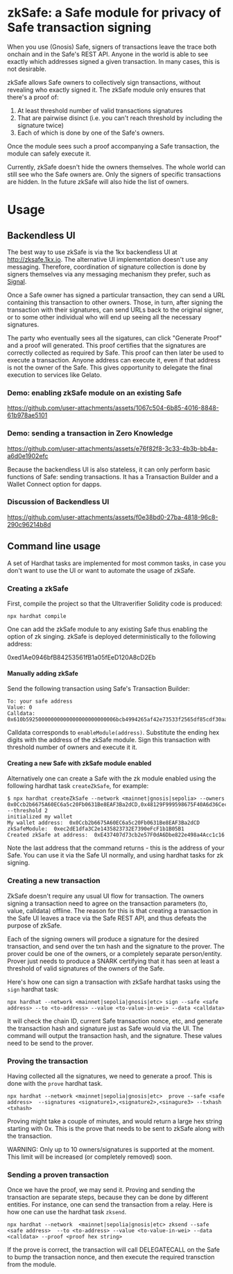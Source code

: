 # zkSafe: a Safe module for privacy of Safe transaction signing

When you use (Gnosis) Safe, signers of transactions leave the trace both onchain and in the Safe's REST API.  Anyone in the world is able to see exactly which addresses signed a given transaction.
In many cases, this is not desirable.

zkSafe allows Safe owners to collectively sign transactions, without revealing who exactly  signed it.  The zkSafe module only ensures that there's a proof of:
  1. At least threshold number of valid transactions signatures
  2. That are pairwise disinct (i.e. you can't reach threshold by including the signature twice)
  3. Each of which is done by one of the Safe's owners.

Once the module sees such a proof accompanying a Safe transaction, the module can safely execute it.

Currently, zkSafe doesn't hide the owners themselves. The whole world can still see who the Safe owners are. Only the signers of specific transactions are hidden.  In the future zkSafe will also hide the list of owners.

# Usage

## Backendless UI

The best way to use zkSafe is via the 1kx backendless UI at http://zksafe.1kx.io. The alternative UI implementation doesn't use any messaging. Therefore, coordination of signature collection is done by signers themselves via any messaging mechanism they prefer, such as [Signal](https://signal.org/).

Once a Safe owner has signed a particular transaction, they can send a URL containing this transaction to other owners. Those, in turn, after signing the transaction with their signatures, can send URLs back to the original signer, or to some other individual who will end up seeing all the necessary signatures.

The party who eventually sees all the sigatures, can click "Generate Proof" and a proof will generated. This proof certifies that the signatures are correctly collected as required by Safe. This proof can then later be used to execute a transaction. Anyone address can execute it, even if that address is not the owner of the Safe. This gives opportunity to delegate the final execution to services like Gelato.

### Demo: enabling zkSafe module on an existing Safe


https://github.com/user-attachments/assets/1067c504-6b85-4016-8848-61b978ae5101

### Demo: sending a transaction in Zero Knowledge

https://github.com/user-attachments/assets/e76f82f8-3c33-4b3b-bb4a-a6d0e1902efc

Because the backendless UI is also stateless, it can only perform basic functions of Safe: sending transactions. It has a Transaction Builder and a Wallet Connect option for dapps.

### Discussion of Backendless UI

https://github.com/user-attachments/assets/f0e38bd0-27ba-4818-96c8-290c96214b8d

## Command line usage

A set of Hardhat tasks are implemented for most common tasks, in case you don't want to use the UI or want to automate the usage of zkSafe.

### Creating a zkSafe

First, compile the project so that the Ultraverifier Solidity code is produced:

```
npx hardhat compile
```

One can add the zkSafe module to any existing Safe thus enabling the option of zk singing.
zkSafe is deployed deterministically to the following address:

0xed1Ae0946bfB84253561fB1a05fEeD120A8cD2Eb


#### Manually adding zkSafe

Send the following transaction using Safe's Transaction Builder:

```
To: your safe address
Value: 0
Calldata: 0x610b59250000000000000000000000006bcb4994265af42e73533f2565df85cdf30aaff9
```

Calldata corresponds to `enableModule(address)`. Substitute the ending hex digits with the address of the zkSafe module.
Sign this transaction with threshold number of owners and execute it it.

#### Creating a new Safe with zkSafe module enabled

Alternatively one can create a Safe with the zk module enabled using the following hardhat task `createZkSafe`, for example:

```
$ npx hardhat createZkSafe --network <mainnet|gnosis|sepolia> --owners 0x0Ccb2b6675A60EC6a5c20Fb0631Be8EAF3Ba2dCD,0x48129F999598675F40A6d36Cec58a623b8c0228d,0x6804a7411adFAEB185d4dE27a04e5B6281160822 --threshold 2 
initialized my wallet
My wallet address:  0x0Ccb2b6675A60EC6a5c20Fb0631Be8EAF3Ba2dCD
zkSafeModule:  0xec2dE1dfa3C2e1435823732E7390eFcF1b1B05B1
Created zkSafe at address:  0xE437407d73cb2e57F0dA6Dbe822e498a4Acc1c16
```

Note the last address that the command returns - this is the address of your Safe. You can use it via the Safe UI normally, and using hardhat tasks for zk signing.


### Creating a new transaction

ZkSafe doesn't require any usual UI flow for transaction.  The owners signing a transaction need to agree on the transaction parameters (to, value, calldata) offline. The reason for this is that creating a transaction in the Safe UI leaves a trace via the Safe REST API, and thus defeats the purpose of zkSafe.

Each of the signing owners will produce a signature for the desired transaction, and send over the txn hash and the signature to the prover.  The prover could be one of the owners, or a completely separate person/entity. Prover just needs to produce a SNARK certifying that it has seen at least a threshold of valid signatures of the owners of the Safe.

Here's how one can sign a transaction with zkSafe hardhat tasks using the `sign` hardhat task:

```
npx hardhat --network <mainnet|sepolia|gnosis|etc> sign --safe <safe address> --to <to-address> --value <to-value-in-wei> --data <calldata>
```

It will check the chain ID, current Safe transaction nonce, etc, and generate the transaction hash and signature just as Safe would via the UI.
The command will output the transaction hash, and the signature. These values need to be send to the prover.

### Proving the transaction

Having collected all the signatures, we need to generate a proof. This is done with the `prove` hardhat task.

```
npx hardhat --network <mainnet|sepolia|gnosis|etc>  prove --safe <safe address>  --signatures <signature1>,<signature2>,<sinagure3> --txhash <txhash>
```

Proving might take a couple of minutes, and would return a large hex string starting with 0x.  This is the prove that needs to be sent to zkSafe along with the transaction.

WARNING: Only up to 10 owners/signatures is supported at the moment. This limit will be increased (or completely removed) soon.


### Sending a proven transaction

Once we have the proof, we may send it. Proving and sending the transaction are separate steps, because they can be done by different entities. For instance, one can send the transaction from a relay.
Here is how one can use the hardhat task `zksend`.

```
npx hardhat --network  <mainnet|sepolia|gnosis|etc> zksend --safe <safe address>  --to <to-address> --value <to-value-in-wei> --data <calldata> --proof <proof hex string>
```

If the prove is correct, the transaction will call DELEGATECALL on the Safe to bump the transaction nonce, and then execute the required transction from the module.
